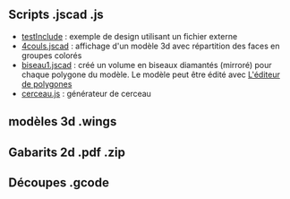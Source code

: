## Scripts .jscad .js
* [testInclude](https://github.com/gilboonet/designs/tree/master/testInclude) : exemple de design utilisant un fichier externe
* [4couls.jscad](https://openjscad.org/#https://raw.githubusercontent.com/gilboonet/designs/master/4couls.jscad) : affichage d'un modèle 3d avec répartition des faces en groupes colorés
* [biseau1.jscad](https://openjscad.org/#https://raw.githubusercontent.com/gilboonet/designs/master/biseau1.jscad) : créé un volume en biseaux diamantés (mirroré) pour chaque polygone du modèle. Le modèle peut être édité avec [L'éditeur de polygones](http://gilboo.carton.free.fr/OPSPED/)
* [cerceau.js](https://openjscad.org/#https://raw.githubusercontent.com/gilboonet/designs/master/cerceau.js) : générateur de cerceau

## modèles 3d .wings

## Gabarits 2d .pdf .zip

## Découpes .gcode
